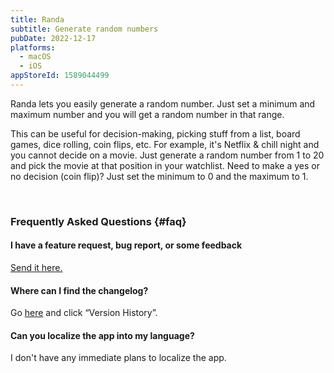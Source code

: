 ```yaml
---
title: Randa
subtitle: Generate random numbers
pubDate: 2022-12-17
platforms:
  - macOS
  - iOS
appStoreId: 1589044499
---
```


Randa lets you easily generate a random number. Just set a minimum and maximum number and you will get a random number in that range.

This can be useful for decision-making, picking stuff from a list, board games, dice rolling, coin flips, etc. For example, it's Netflix & chill night and you cannot decide on a movie. Just generate a random number from 1 to 20 and pick the movie at that position in your watchlist. Need to make a yes or no decision (coin flip)? Just set the minimum to 0 and the maximum to 1.

<br>

### Frequently Asked Questions {#faq}

#### I have a feature request, bug report, or some feedback

[Send it here.](https://sindresorhus.com/feedback?product=Randa&referrer=Website-FAQ)

#### Where can I find the changelog?

Go [here](https://apps.apple.com/app/id1589044499) and click “Version History”.

#### Can you localize the app into my language?

I don't have any immediate plans to localize the app.

